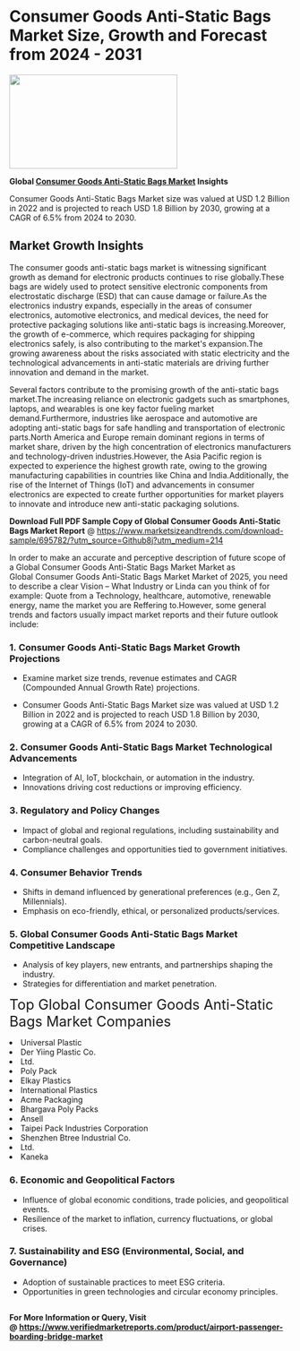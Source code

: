<H1>Consumer Goods Anti-Static Bags Market Size, Growth and Forecast from 2024 - 2031</H1><img class="aligncenter size-medium wp-image-584254" src="https://thirdeyenews.in/wp-content/uploads/2024/09/Global-Market-Research-300x168.jpeg" alt="" width="300" height="168" /><p><strong>Global&nbsp;<a href="https://www.marketsizeandtrends.com/download-sample/695782/?utm_source=Github8j?utm_medium=214">Consumer Goods Anti-Static Bags Market</a> Insights</strong></p><p>Consumer Goods Anti-Static Bags Market size was valued at USD 1.2 Billion in 2022 and is projected to reach USD 1.8 Billion by 2030, growing at a CAGR of 6.5% from 2024 to 2030.</p><p><h2>Market Growth Insights</h2> <p>The consumer goods anti-static bags market is witnessing significant growth as demand for electronic products continues to rise globally.These bags are widely used to protect sensitive electronic components from electrostatic discharge (ESD) that can cause damage or failure.As the electronics industry expands, especially in the areas of consumer electronics, automotive electronics, and medical devices, the need for protective packaging solutions like anti-static bags is increasing.Moreover, the growth of e-commerce, which requires packaging for shipping electronics safely, is also contributing to the market's expansion.The growing awareness about the risks associated with static electricity and the technological advancements in anti-static materials are driving further innovation and demand in the market.</p> <p>Several factors contribute to the promising growth of the anti-static bags market.The increasing reliance on electronic gadgets such as smartphones, laptops, and wearables is one key factor fueling market demand.Furthermore, industries like aerospace and automotive are adopting anti-static bags for safe handling and transportation of electronic parts.North America and Europe remain dominant regions in terms of market share, driven by the high concentration of electronics manufacturers and technology-driven industries.However, the Asia Pacific region is expected to experience the highest growth rate, owing to the growing manufacturing capabilities in countries like China and India.Additionally, the rise of the Internet of Things (IoT) and advancements in consumer electronics are expected to create further opportunities for market players to innovate and introduce new anti-static packaging solutions.</p> <p><span class=""><strong>Download Full PDF Sample Copy of Global Consumer Goods Anti-Static Bags Market Report</strong> @ <a href="https://www.marketsizeandtrends.com/download-sample/695782/?utm_source=Github8j?utm_medium=214" target="_blank">https://www.marketsizeandtrends.com/download-sample/695782/?utm_source=Github8j?utm_medium=214</a></span></p><p>In order to make an accurate and perceptive description of future scope of a Global&nbsp;Consumer Goods Anti-Static Bags Market Market as Global&nbsp;Consumer Goods Anti-Static Bags Market Market of 2025, you need to describe a clear Vision &ndash; What Industry or Linda can you think of for example: Quote from a Technology, healthcare, automotive, renewable energy, name the market you are Reffering to.However, some general trends and factors usually impact market reports and their future outlook include:</p><h3>1.&nbsp;<strong>Consumer Goods Anti-Static Bags Market Growth Projections</strong></h3><ul><li>Examine market size trends, revenue estimates and CAGR (Compounded Annual Growth Rate) projections.</li><li><p>Consumer Goods Anti-Static Bags Market size was valued at USD 1.2 Billion in 2022 and is projected to reach USD 1.8 Billion by 2030, growing at a CAGR of 6.5% from 2024 to 2030.</p></li></ul><h3>2.&nbsp;<strong>Consumer Goods Anti-Static Bags Market Technological Advancements</strong></h3><ul><li>Integration of AI, IoT, blockchain, or automation in the industry.</li><li>Innovations driving cost reductions or improving efficiency.</li></ul><h3>3.&nbsp;<strong>Regulatory and Policy Changes</strong></h3><ul><li>Impact of global and regional regulations, including sustainability and carbon-neutral goals.</li><li>Compliance challenges and opportunities tied to government initiatives.</li></ul><h3>4.&nbsp;<strong>Consumer Behavior Trends</strong></h3><ul><li>Shifts in demand influenced by generational preferences (e.g., Gen Z, Millennials).</li><li>Emphasis on eco-friendly, ethical, or personalized products/services.</li></ul><h3>5.&nbsp;<strong>Global Consumer Goods Anti-Static Bags Market Competitive Landscape</strong></h3><ul><li>Analysis of key players, new entrants, and partnerships shaping the industry.</li><li>Strategies for differentiation and market penetration.</li></ul><p data-pm-slice="1 1 []"><span style="color: inherit; font-family: inherit; font-size: 25px;">Top Global Consumer Goods Anti-Static Bags Market Companies</span></p><div class="" data-test-id=""><p><li>Universal Plastic</li><li> Der Yiing Plastic Co.</li><li> Ltd.</li><li> Poly Pack</li><li> Elkay Plastics</li><li> International Plastics</li><li> Acme Packaging</li><li> Bhargava Poly Packs</li><li> Ansell</li><li> Taipei Pack Industries Corporation</li><li> Shenzhen Btree Industrial Co.</li><li> Ltd.</li><li> Kaneka</li></p></div><h3>6.&nbsp;<strong>Economic and Geopolitical Factors</strong></h3><ul><li>Influence of global economic conditions, trade policies, and geopolitical events.</li><li>Resilience of the market to inflation, currency fluctuations, or global crises.</li></ul><h3>7.&nbsp;<strong>Sustainability and ESG (Environmental, Social, and Governance)</strong></h3><ul><li>Adoption of sustainable practices to meet ESG criteria.</li><li>Opportunities in green technologies and circular economy principles.</li></ul><h2><strong style="font-size: 14px;">For More Information or Query, Visit @&nbsp;</strong><a style="background-color: #ffffff; font-size: 14px;" href="https://www.marketsizeandtrends.com/report/consumer-goods-anti-static-bags-market/" target="_blank">https://www.verifiedmarketreports.com/product/airport-passenger-boarding-bridge-market</a></h2>